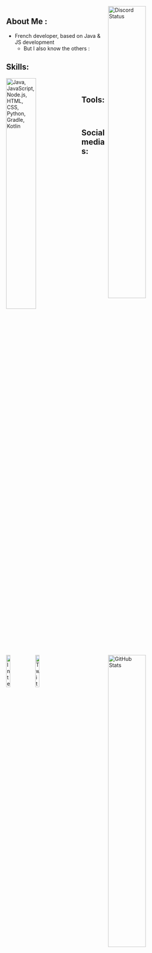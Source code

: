 <a href="https://discord.com/users/384787216863330305" target="_blank">
	<img width="45%" align="right" alt="Discord Status" src="https://lanyard.cnrad.dev/api/384787216863330305?bg=1f1f1f&borderRadius=10px">
</a>

## About Me :

  - French developer, based on Java & JS development
	- But I also know the others :

## Skills:
  <a href="https://skillicons.dev">
    <img width="40%" align="left" src="https://skillicons.dev/icons?i=java,js,nodejs,html,css,py,gradle,kotlin" alt="Java, JavaScript, Node.js, HTML, CSS, Python, Gradle, Kotlin">
  </a><br>

## Tools:
  <a href="https://skillicons.dev">
    <img width="15%" align="left" src="https://skillicons.dev/icons?i=idea,vscode," alt="IntelliJ IDEA, Visual Studio Code">
  </a><br>

## Social medias:
  <a href="https://skillicons.dev">
    <img width="15%" align="left" src="https://skillicons.dev/icons?i=twitter,instagram,discord" alt="Twitter, Instagram, Discord">
  </a><br>

<a>
	<img width="45%" align="right" alt="GitHub Stats" src="https://github-readme-stats.vercel.app/api?username=Immersiiv&show_icons=true&theme=midnight-purple">
</a><br><br>  

